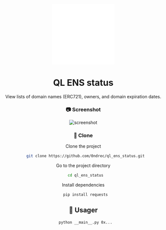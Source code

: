 <div align="center">

  <img src="logo.svg" alt="logo" width="200" height="auto" />
  <h1>QL ENS status</h1>
  
  <p>
    View lists of domain names (ERC721), owners, and domain expiration dates.
  </p>
  

<!-- Screenshots -->
### :camera: Screenshot

<div align="center"> 
  <img src="https://github.com/0ndrec/ql_ens_status/blob/main/none.png" alt="screenshot" />
</div>


<!-- Run Locally -->
### :running: Clone

Clone the project

```bash
  git clone https://github.com/0ndrec/ql_ens_status.git
```

Go to the project directory

```bash
  cd ql_ens_status
```

Install dependencies

```bash
  pip install requests
```

<!-- Usage -->
## :eyes: Usager

```bash
  python __main__.py 0x...
```
